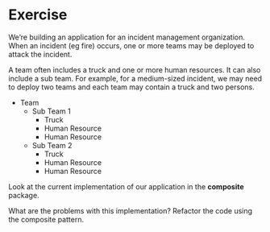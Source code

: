 # Exercise

We’re building an application for an incident management organization. When an incident (eg fire) occurs, one or more teams may be deployed to attack the incident.

A team often includes a truck and one or more human resources. It can also include a sub team. For example, for a medium-sized incident, we may need to deploy two teams and each team may contain a truck and two persons.

- Team
    - Sub Team 1
        - Truck
        - Human Resource
        - Human Resource
    - Sub Team 2
        - Truck
        - Human Resource
        - Human Resource

Look at the current implementation of our application in the **composite** package.

What are the problems with this implementation? Refactor the code using the composite pattern. 